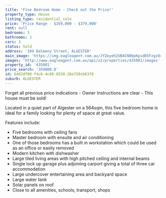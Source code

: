 ```yaml
---
title: 'Five Bedroom Home - Check out the Price!'
property_type: House
listing_type: residential_sale
price: 'Price Range - $359,000 - $379,000'
rent: null
bedrooms: 5
bathrooms: 2
cars: 3
status: Sold
address: '104 Dalmeny Street, ALGESTER'
main_image: 'https://img.eagleagent.com.au/JYZeyeh2UB4CN00pKpsdDSFzgzU=/1280x854/smart/https://s3-us-west-2.amazonaws.com/eagleagent-orig/images/6820300/108710601-image-M.jpg'
images: 'http://www.eagleagent.com.au/api/v2/properties/435081/images'
property_id: '435081'
price_search: '359000.0'
id: 64d2df00-f4c6-4c08-8550-26e720cb63f8
suburb: ALGESTER
---
```

Forget all previous price indications - Owner Instructions are clear - This house must be sold!

Located in a quiet part of Algester on a 564sqm, this five bedroom home is ideal for a family looking for plenty of space at great value.

Features include:
* Five bedrooms with ceiling fans
* Master bedroom with ensuite and air conditioning
* One of those bedrooms has a built in workstation which could be used as an office or easily removed
* Modern kitchen with dishwasher
* Large tiled living areas with high pitched ceiling and internal beams
* Single lock up garage plus adjoining carport giving a total of three car accommodation
* Large undercover entertaining area and backyard space
* Large water tank
* Solar panels on roof
* Close to all amenities, schools, transport, shops